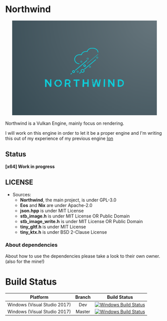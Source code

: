 # Northwind

<p align="center">
  <img width="460" height="300" src="./Pictures/NorthwindLogo.png">
</p>

Northwind is a Vulkan  Engine, mainly focus on rendering.

I will work on this engine in order to let it be a proper engine and I'm writing this out of my experience of my previous engine [Ion](https://github.com/KabalMcBlade/Ion)


## Status

**[x64] Work in progress**


## LICENSE

- Sources:
	- **Northwind**, the main project, is under GPL-3.0
	- **Eos** and **Nix** are under Apache-2.0
	- **json.hpp** is under MIT License
	- **stb_image.h** is under MIT License OR Public Domain
	- **stb_image_write.h** is under MIT License OR Public Domain
	- **tiny_gltf.h** is under MIT License
	- **tiny_ktx.h** is under BSD 2-Clause License


### About dependencies

About how to use the dependencies please take a look to their own owner. (also for the mine!)


# Build Status

|  Platform  | Branch | Build Status |
|:----------:|:------:|:------------:|
| Windows (Visual Studio 2017) | Dev | [![Windows Build Status](https://ci.appveyor.com/api/projects/status/github/kabalmcblade/northwind?branch=dev&svg=true)](https://ci.appveyor.com/project/kabalmcblade/northwind) |
| Windows (Visual Studio 2017) | Master | [![Windows Build Status](https://ci.appveyor.com/api/projects/status/github/kabalmcbladenorthwind?branch=master&svg=true)](https://ci.appveyor.com/project/kabalmcblade/northwind) |
